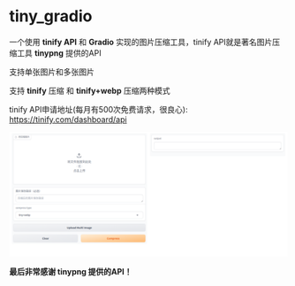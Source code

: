 # tiny_gradio

一个使用 **tinify API** 和 **Gradio** 实现的图片压缩工具，tinify API就是著名图片压缩工具 **tinypng** 提供的API

支持单张图片和多张图片

支持 **tinify** 压缩 和 **tinify+webp** 压缩两种模式

tinify API申请地址(每月有500次免费请求，很良心): https://tinify.com/dashboard/api

![效果图](./tiny_gradio.png)


**最后非常感谢 tinypng 提供的API！**
